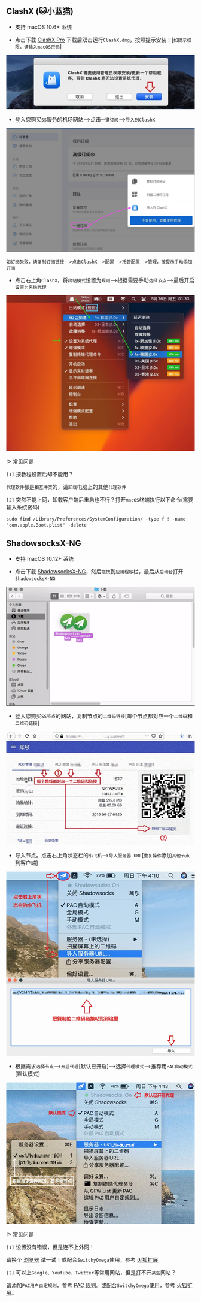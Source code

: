 ## ClashX (🐱小蓝猫)

* 支持 macOS 10.6+ 系统

* 点击下载 <a href="media/mac/ClashX.dmg" target="_blank">ClashX Pro</a> 下载后双击运行`ClashX.dmg`，按照提示安装！[`如提示权限，请输入macOS密码`]

![ClashX](media/mac/clx_1.jpg ':size=720')

* 登入您购买`SS`服务的机场网站-->点击`一键订阅`-->`导入到ClashX`

![ClashX](media/mac/clx_2.jpg ':size=720')

`如订阅失败，请复制订阅链接-->点击ClashX-->配置-->托管配置-->管理，按提示手动添加订阅` 

* 点击右上角`ClashX`，将`出站模式`设置为`规则`-->根据需要手动`选择节点`-->最后开启`设置为系统代理`

![ClashX](media/mac/clx_3.jpg ':size=720')

!> 常见问题

`[1]` 按教程设置后却不能用？

`代理软件`都是`相互冲突`的，请`卸载`电脑上的其他`代理软件` 

`[2]` 突然不能上网，卸载客户端后重启也不行？打开`macOS`终端执行以下命令(需要输入系统密码)

```
sudo find /Library/Preferences/SystemConfiguration/ -type f ! -name "com.apple.Boot.plist" -delete
```

## ShadowsocksX-NG

* 支持 macOS 10.12+ 系统

* 点击下载 <a href="media/mac/ShadowsocksX-NG.dmg" target="_blank">ShadowsocksX-NG</a>，然后`拖拽`到`应用程序`栏，最后从`启动台`打开`ShadowsocksX-NG`

![ShadowsocksX-NG](media/mac/sx_1.gif ':size=720')

* 登入您购买`SS节点`的网站，复制节点的`二维码链接`[每个节点都对应一个`二维码`和`二维码链接`]

![ShadowsocksX-NG](media/mac/sx_2.jpg ':size=720')

* 导入节点。点击右上角状态栏的`小飞机`-->`导入服务器 URL`[`重复操作`添加`其他节点`到客户端]

![ShadowsocksX-NG](media/mac/sx_3.jpg ':size=720')

* 根据需求`选择节点`-->`开启代理`[默认已开启]-->选择`代理模式`-->推荐用`PAC自动模式`[默认模式]

![ShadowsocksX-NG](media/mac/sx_4.jpg ':size=720')

!> 常见问题

`[1]` 设置没有错误，但是连不上外网！

请换个 [浏览器](down) 试一试！或配合`SwitchyOmega`使用，参考 [火狐扩展](firefox)

`[2]` 可以上`Google、Youtube、Twitter`等常用网站，但是打不开`某些`网站？

请添加`PAC用户自定规则`，参考 [PAC 规则](pac)。或配合`SwitchyOmega`使用，参考 [火狐扩展](firefox)。

